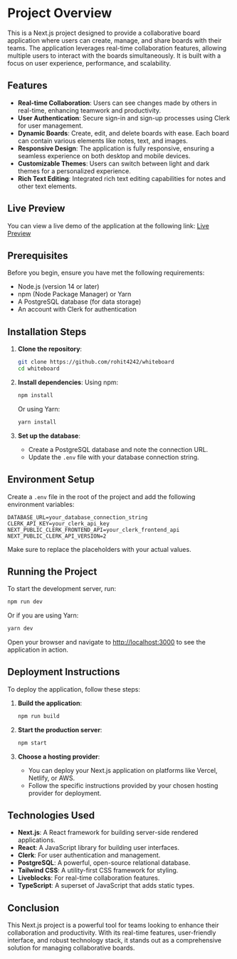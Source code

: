 # Project Overview

This is a Next.js project designed to provide a collaborative board application where users can create, manage, and share boards with their teams. The application leverages real-time collaboration features, allowing multiple users to interact with the boards simultaneously. It is built with a focus on user experience, performance, and scalability.

## Features

- **Real-time Collaboration**: Users can see changes made by others in real-time, enhancing teamwork and productivity.
- **User Authentication**: Secure sign-in and sign-up processes using Clerk for user management.
- **Dynamic Boards**: Create, edit, and delete boards with ease. Each board can contain various elements like notes, text, and images.
- **Responsive Design**: The application is fully responsive, ensuring a seamless experience on both desktop and mobile devices.
- **Customizable Themes**: Users can switch between light and dark themes for a personalized experience.
- **Rich Text Editing**: Integrated rich text editing capabilities for notes and other text elements.

## Live Preview

You can view a live demo of the application at the following link: [Live Preview](https://whiteboard-blue-nine.vercel.app/)

## Prerequisites

Before you begin, ensure you have met the following requirements:

- Node.js (version 14 or later)
- npm (Node Package Manager) or Yarn
- A PostgreSQL database (for data storage)
- An account with Clerk for authentication

## Installation Steps

1. **Clone the repository**:

   ```bash
   git clone https://github.com/rohit4242/whiteboard
   cd whiteboard
   ```

2. **Install dependencies**:
   Using npm:

   ```bash
   npm install
   ```

   Or using Yarn:

   ```bash
   yarn install
   ```

3. **Set up the database**:
   - Create a PostgreSQL database and note the connection URL.
   - Update the `.env` file with your database connection string.

## Environment Setup

Create a `.env` file in the root of the project and add the following environment variables:

```env
DATABASE_URL=your_database_connection_string
CLERK_API_KEY=your_clerk_api_key
NEXT_PUBLIC_CLERK_FRONTEND_API=your_clerk_frontend_api
NEXT_PUBLIC_CLERK_API_VERSION=2
```

Make sure to replace the placeholders with your actual values.

## Running the Project

To start the development server, run:

```bash
npm run dev
```

Or if you are using Yarn:

```bash
yarn dev
```

Open your browser and navigate to [http://localhost:3000](http://localhost:3000) to see the application in action.

## Deployment Instructions

To deploy the application, follow these steps:

1. **Build the application**:

   ```bash
   npm run build
   ```

2. **Start the production server**:

   ```bash
   npm start
   ```

3. **Choose a hosting provider**:
   - You can deploy your Next.js application on platforms like Vercel, Netlify, or AWS.
   - Follow the specific instructions provided by your chosen hosting provider for deployment.

## Technologies Used

- **Next.js**: A React framework for building server-side rendered applications.
- **React**: A JavaScript library for building user interfaces.
- **Clerk**: For user authentication and management.
- **PostgreSQL**: A powerful, open-source relational database.
- **Tailwind CSS**: A utility-first CSS framework for styling.
- **Liveblocks**: For real-time collaboration features.
- **TypeScript**: A superset of JavaScript that adds static types.

## Conclusion

This Next.js project is a powerful tool for teams looking to enhance their collaboration and productivity. With its real-time features, user-friendly interface, and robust technology stack, it stands out as a comprehensive solution for managing collaborative boards.
